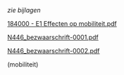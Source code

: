 *zie bijlagen*

[184000 - E1 Effecten op mobiliteit.pdf](best/184000%20-%20E1%20Effecten%20op%20mobiliteit.pdf)


[N446_bezwaarschrift-0001.pdf](best/N446_bezwaarschrift-0001.pdf)


[N446_bezwaarschrift-0002.pdf](best/N446_bezwaarschrift-0002.pdf)

(mobiliteit)


